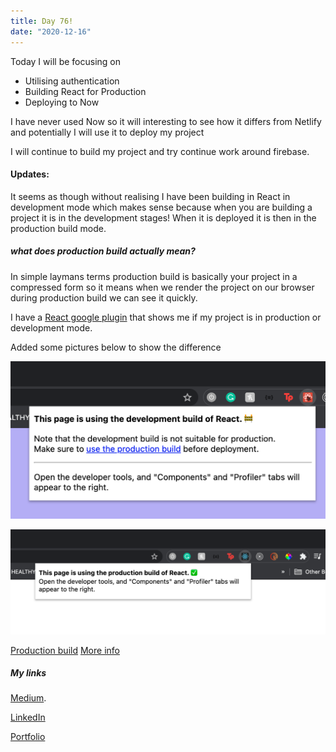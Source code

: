 ```yaml
---
title: Day 76!
date: "2020-12-16"
---
```



Today I will be focusing on 

- Utilising authentication
- Building React for Production
- Deploying to Now

I have never used Now so it will interesting to see how it differs from Netlify and potentially I will use it to deploy my project 

I will continue to build my project and try continue work around firebase.



#### Updates:

It seems as though without realising I have been building in React in development mode which makes sense because when you are building a project it is in the development stages! When it is deployed it is then in the production build mode.

##### what does production build actually mean?

In simple laymans terms production build is basically your project in a compressed form so it means when we render the project on our browser  during production build we can see it quickly.

I have a [React google plugin](https://chrome.google.com/webstore/detail/react-developer-tools/fmkadmapgofadopljbjfkapdkoienihi) that shows me if my project is in production or development mode. 

Added some pictures below to show the difference 

![Development mode](./dev.png)

![Production mode](./production.png)

[Production build](https://create-react-app.dev/docs/production-build/)
[More info](https://stackoverflow.com/questions/48151128/difference-between-production-and-development-build-in-reactjs#:~:text=The%20production%20build%2C%20on%20the,you're%20loading%20with%20Webpack.)





##### My links 
[Medium](https://medium.com/@kalemajoanna).

[LinkedIn](https://www.linkedin.com/in/joanna-e-kalema-a5a5b4136/)

[Portfolio](https://joannathedeveloper.netlify.app/)



